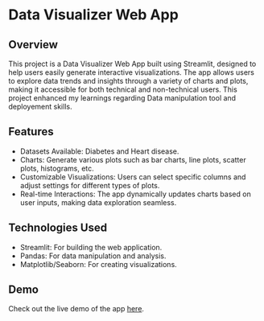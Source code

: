 # Data Visualizer Web App

## Overview
This project is a Data Visualizer Web App built using Streamlit, designed to help users easily generate interactive visualizations. The app allows users to explore data trends and insights through a variety of charts and plots, making it accessible for both technical and non-technical users. This project enhanced my learnings regarding Data manipulation tool and deployement skills.

## Features
- Datasets Available: Diabetes and Heart disease.
- Charts: Generate various plots such as bar charts, line plots, scatter plots, histograms, etc.
- Customizable Visualizations: Users can select specific columns and adjust settings for different types of plots.
- Real-time Interactions: The app dynamically updates charts based on user inputs, making data exploration seamless.

## Technologies Used
- Streamlit: For building the web application.
- Pandas: For data manipulation and analysis.
- Matplotlib/Seaborn: For creating visualizations.

## Demo
Check out the live demo of the app [here](https://datavisualizerwebapp-esnirwy2kgzdgxfzp6gw8b.streamlit.app/).
